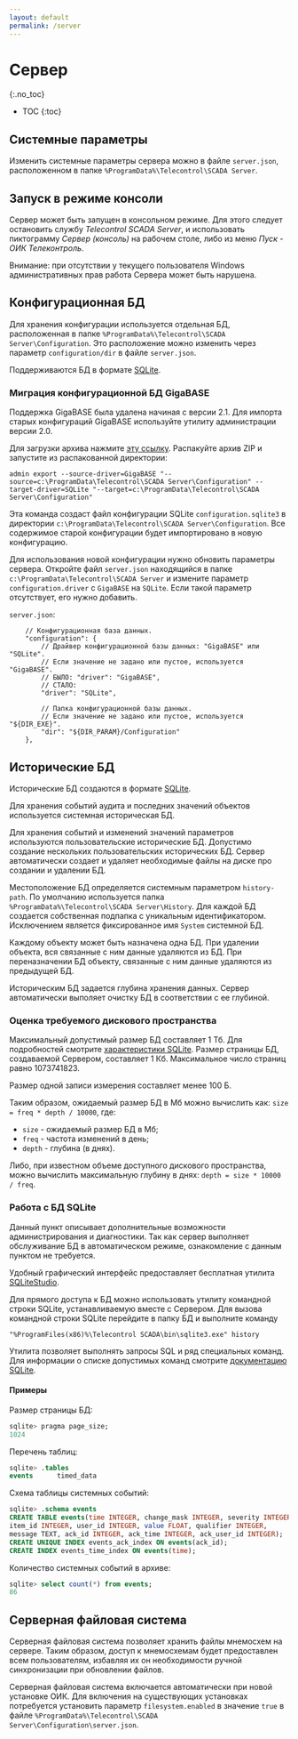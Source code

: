 ```yaml
---
layout: default
permalink: /server
---
```


# Сервер
{:.no_toc}

* TOC
{:toc}


## [](#parameters) Системные параметры

Изменить системные параметры сервера можно в файле `server.json`, расположенном в папке `%ProgramData%\Telecontrol\SCADA Server`.

## [](#console) Запуск в режиме консоли

Сервер может быть запущен в консольном режиме. Для этого следует остановить службу *Telecontrol SCADA Server*, и использовать пиктограмму *Сервер (консоль)* на рабочем столе, либо из меню *Пуск - ОИК Телеконтроль*.

Внимание: при отсутствии у текущего пользователя Windows административных прав работа Сервера может быть нарушена.

## Конфигурационная БД

Для хранения конфигурации используется отдельная БД, расположенная в папке `%ProgramData%\Telecontrol\SCADA Server\Configuration`. Это расположение можно изменить через параметр `configuration/dir` в файле `server.json`.

Поддерживаются БД в формате [SQLite](https://www.sqlite.org/index.html).

### [](#migration)Миграция конфигурационной БД GigaBASE

Поддержка GigaBASE была удалена начиная с версии 2.1. Для импорта старых конфигураций GigaBASE используйте утилиту администрации версии 2.0.

Для загрузки архива нажмите [эту ссылку](https://telecontrol-public.s3-us-west-2.amazonaws.com/telecontrol-scada/telecontrol-scada-admin-2.0.60.1997.zip). Распакуйте архив ZIP и запустите из распакованной директории:

```batch
admin export --source-driver=GigaBASE "--source=c:\ProgramData\Telecontrol\SCADA Server\Configuration" --target-driver=SQLite "--target=c:\ProgramData\Telecontrol\SCADA Server\Configuration"
```

Эта команда создаст файл конфигурации SQLite `configuration.sqlite3` в директории `c:\ProgramData\Telecontrol\SCADA Server\Configuration`. Все содержимое старой конфигурации будет импортировано в новую конфигурацию.

Для использования новой конфигурации нужно обновить параметры сервера. Откройте файл `server.json` находящийся в папке `c:\ProgramData\Telecontrol\SCADA Server` и измените параметр `configuration.driver` с `GigaBASE` на `SQLite`. Если такой параметр отсутствует, его нужно добавить.

`server.json`:
```
    // Конфигурационная база данных.
    "configuration": {
        // Драйвер конфигурационной базы данных: "GigaBASE" или "SQLite".
        // Если значение не задано или пустое, используется "GigaBASE".
        // БЫЛО: "driver": "GigaBASE",
        // СТАЛО:
        "driver": "SQLite",

        // Папка конфигурационной базы данных.
        // Если значение не задано или пустое, используется "${DIR_EXE}".
        "dir": "${DIR_PARAM}/Configuration"
    },
```

## [](#history)Исторические БД

Исторические БД создаются в формате [SQLite](https://www.sqlite.org/index.html).

Для хранения событий аудита и последних значений объектов используется системная историческая БД.

Для хранения событий и изменений значений параметров используются пользовательские исторические БД. Допустимо создание нескольких пользовательских исторических БД. Сервер автоматически создает и удаляет необходимые файлы на диске про создании и удалении БД.

Местоположение БД определяется системным параметром `history-path`. По умолчанию используется папка `%ProgramData%\Telecontrol\SCADA Server\History`. Для каждой БД создается собственная подпапка с уникальным идентификатором. Исключением является фиксированное имя `System` системной БД.

Каждому объекту может быть назначена одна БД. При удалении объекта, вся связанные с ним данные удаляются из БД. При переназначении БД объекту, связанные с ним данные удаляются из предыдущей БД.

Историческим БД задается глубина хранения данных. Сервер автоматически выполяет очистку БД в соответствии с ее глубиной.


### Оценка требуемого дискового пространства

Максимальный допустимый размер БД составляет 1 Тб. Для подробностей смотрите [характеристики SQLite](http://sqlite.org/limits.html). Размер страницы БД, создаваемой Сервером, составляет 1 Кб. Максимальное число страниц равно 1073741823.

Размер одной записи измерения составляет менее 100 Б.

Таким образом, ожидаемый размер БД в Мб можно вычислить как:
`size = freq * depth / 10000`, где:
- `size` - ожидаемый размер БД в Мб;
- `freq` - частота изменений в день;
- `depth` - глубина (в днях).

Либо, при известном объеме доступного дискового пространства, можно вычислить максимальную глубину в днях:
`depth = size * 10000 / freq`.

### Работа с БД SQLite

Данный пункт описывает дополнительные возможности администрирования и диагностики. Так как сервер выполняет обслуживание БД в автоматическом режиме, ознакомление с данным пунктом не требуется.

Удобный графический интерфейс предоставляет бесплатная утилита [SQLiteStudio](https://sqlitestudio.pl/index.rvt).

Для прямого доступа к БД можно использовать утилиту командной строки SQLite, устанавливаемую вместе с Сервером. Для вызова командной строки SQLite перейдите в папку БД и выполните команду

```batch
"%ProgramFiles(x86)%\Telecontrol SCADA\bin\sqlite3.exe" history
```

Утилита позволяет выполнять запросы SQL и ряд специальных команд. Для информации о списке допустимых команд смотрите [документацию SQLite](https://sqlite.org/cli.html).

#### Примеры

Размер страницы БД:

```SQL
sqlite> pragma page_size;
1024
```

Перечень таблиц:

```SQL
sqlite> .tables
events      timed_data
```

Схема таблицы системных событий:

```SQL
sqlite> .schema events
CREATE TABLE events(time INTEGER, change_mask INTEGER, severity INTEGER,
item_id INTEGER, user_id INTEGER, value FLOAT, qualifier INTEGER,
message TEXT, ack_id INTEGER, ack_time INTEGER, ack_user_id INTEGER);
CREATE UNIQUE INDEX events_ack_index ON events(ack_id);
CREATE INDEX events_time_index ON events(time);
```

Количество системных событий в архиве:

```SQL
sqlite> select count(*) from events;
86
```

## [](#filesystem)Серверная файловая система

Серверная файловая система позволяет хранить файлы мнемосхем на сервере. Таким образом, доступ к мнемосхемам будет предоставлен всем пользователям, избавляя их он необходимости ручной синхронизации при обновлении файлов.

Серверная файловая система включается автоматически при новой установке ОИК. Для включения на существующих установках потребуется установить параметр `filesystem.enabled` в значение `true` в файле `%ProgramData%\Telecontrol\SCADA Server\Configuration\server.json`.
